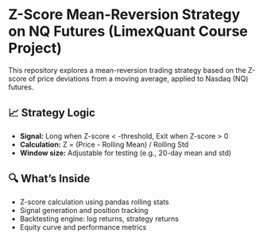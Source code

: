 # Z-Score Mean-Reversion Strategy on NQ Futures (LimexQuant Course Project)
This repository explores a mean-reversion trading strategy based on the Z-score of price deviations from a moving average, applied to Nasdaq (NQ) futures.

## 📈 Strategy Logic
- **Signal:** Long when Z-score < -threshold, Exit when Z-score > 0
- **Calculation:** Z = (Price - Rolling Mean) / Rolling Std
- **Window size:** Adjustable for testing (e.g., 20-day mean and std)

## 🔍 What’s Inside
- Z-score calculation using pandas rolling stats
- Signal generation and position tracking
- Backtesting engine: log returns, strategy returns
- Equity curve and performance metrics
